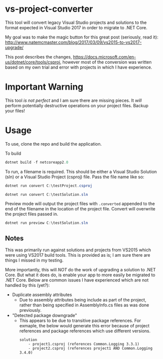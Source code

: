 # vs-project-converter
This tool will convert legacy Visual Studio projects and solutions to the format expected in Visual Studio 2017 in order to migrate
to .NET Core.

My goal was to make the magic button for this great post (seriously, read it):
http://www.natemcmaster.com/blog/2017/03/09/vs2015-to-vs2017-upgrade/

This post describes the changes, https://docs.microsoft.com/en-us/dotnet/core/tools/csproj, however most of the conversion was written based on my own trial and error with projects in which I have experience.

# Important Warning
This tool _is not perfect_ and I am sure there are missing pieces. It _will_ perform potentially destructive operations on your project files. Backup your files!

# Usage
To use, clone the repo and build the application.

To build
```powershell
dotnet build -f netcoreapp2.0
```

To run, a filename is required. This should be either a Visual Studio Solution (sln) or a Visual Studio Project (csproj) file. Pass the file name like so:

```powershell
dotnet run convert C:\testProject.csproj
```

```powershell
dotnet run convert C:\testSolution.sln
```

Preview mode will output the project files with `.converted` appended to the end of the filename in the location of the project file.
Convert will overwrite the project files passed in.

```powershell
dotnet run preview C:\testSolution.sln
```

## Notes
This was primarily run against solutions and projects from VS2015 which were using VS2017 build tools. This is provided as is; I am sure there are things I missed in my testing.

More importantly, this will *NOT* do the work of upgrading a solution to .NET Core. But what it does do, is enable your app to more easily be migrated
to .NET Core. Below are common issues I have experienced which are not handled by this (yet?):
* Duplicate assembly attributes
  * Due to assembly attributes being include as part of the project, rather than being specified in AssemblyInfo.cs files as was done previously.
* "Detected package downgrade"
  * This appears to be due to transitive package references. For exmaple, the below would generate this error because of project references and package references which use different versions.
    ```
    solution
        - project1.csproj (references Common.Logging 3.3.1)
        - project2.csproj (references project1 AND Common.Logging 3.4.0)
    ```